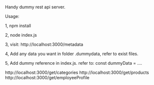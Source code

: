 Handy dummy rest api server.

Usage: 

1, npm install

2, node index.js

3, visit: http://localhost:3000/metadata

4, Add any data you want in folder .dummydata, refer to exist files.

5, Add dummy reference in index.js. refer to: const dummyData = ....

http://localhost:3000/get/categories
http://localhost:3000/get/products
http://localhost:3000/get/employeeProfile

